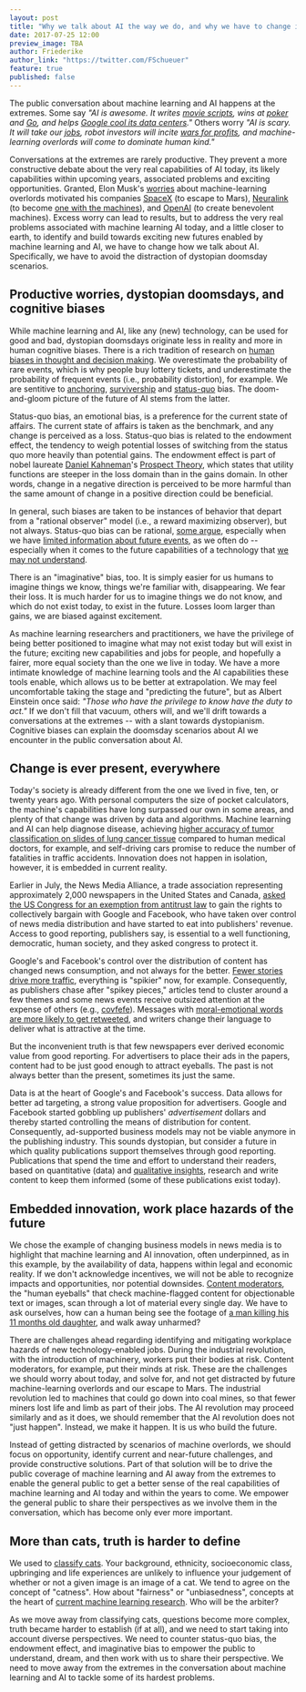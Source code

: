 ```yaml
---
layout: post
title: "Why we talk about AI the way we do, and why we have to change it."
date: 2017-07-25 12:00
preview_image: TBA
author: Friederike
author_link: "https://twitter.com/FSchueuer"
feature: true
published: false
---
```


The public conversation about machine learning and AI happens at the extremes. Some say *"AI is awesome. It writes [movie scripts](https://arstechnica.com/the-multiverse/2016/06/an-ai-wrote-this-movie-and-its-strangely-moving/), wins at [poker](http://www.sciencemag.org/news/2017/03/artificial-intelligence-goes-deep-beat-humans-poker) and [Go](https://techcrunch.com/2017/05/24/alphago-beats-planets-best-human-go-player-ke-jie/), and helps [Google cool its data centers](https://deepmind.com/blog/deepmind-ai-reduces-google-data-centre-cooling-bill-40/)."* Others worry *"AI is scary. It will take our [jobs](http://www.eng.ox.ac.uk/about/news/new-study-shows-nearly-half-of-us-jobs-at-risk-of-computerisation), robot investors will incite [wars for profits](http://fortune.com/2016/08/17/elon-musk-ai-fear-werner-herzog/), and machine-learning overlords will come to dominate human kind."*

Conversations at the extremes are rarely productive. They prevent a more constructive debate about the very real capabilities of AI today, its likely capabilities within upcoming years, associated problems and exciting opportunities. Granted, Elon Musk's [worries](http://www.vanityfair.com/news/2017/03/elon-musk-billion-dollar-crusade-to-stop-ai-space-x) about machine-learning overlords motivated his companies [SpaceX](http://www.spacex.com/) (to escape to Mars), [Neuralink](https://www.technologyreview.com/s/604254/with-neuralink-elon-musk-promises-human-to-human-telepathy-dont-believe-it/) (to become [one with the machines](https://www.theverge.com/2017/3/27/15077864/elon-musk-neuralink-brain-computer-interface-ai-cyborgs)), and [OpenAI](https://openai.com/) (to create benevolent machines). Excess worry can lead to results, but to address the very real problems associated with machine learning AI today, and a little closer to earth, to identify and build towards exciting new futures enabled by machine learning and AI, we have to change how we talk about AI. Specifically, we have to avoid the distraction of dystopian doomsday scenarios.

## Productive worries, dystopian doomsdays, and cognitive biases
While machine learning and AI, like any (new) technology, can be used for good and bad, dystopian doomsdays originate less in reality and more in human cognitive biases. There is a rich tradition of research on [human biases in thought and decision making](https://en.wikipedia.org/wiki/List_of_cognitive_biases). We overestimate the probability of rare events, which is why people buy lottery tickets, and underestimate the probability of frequent events (i.e., probability distortion), for example. We are sentitive to [anchoring](https://en.wikipedia.org/wiki/Anchoring), [survivership](https://en.wikipedia.org/wiki/Survivorship_bias) and [status-quo](https://en.wikipedia.org/wiki/Status_quo_bias) bias. The doom-and-gloom picture of the future of AI stems from the latter.

Status-quo bias, an emotional bias, is a preference for the current state of affairs. The current state of affairs is taken as the benchmark, and any change is perceived as a loss. Status-quo bias is related to the endowment effect, the tendency to weigh potential losses of switching from the status quo more heavily than potential gains. The endowment effect is part of nobel laureate [Daniel Kahneman](http://www.nytimes.com/2011/11/27/books/review/thinking-fast-and-slow-by-daniel-kahneman-book-review.html)'s [Prospect Theory](https://en.wikipedia.org/wiki/Prospect_theory), which states that utility functions are steeper in the loss domain than in the gains domain. In other words, change in a negative direction is perceived to be more harmful than the same amount of change in a positive direction could be beneficial. 

In general, such biases are taken to be instances of behavior that depart from a "rational observer" model (i.e., a reward maximizing observer), but not always. Status-quo bias can be rational, [some argue](http://www.journals.uchicago.edu/doi/pdfplus/10.1086/678482), especially when we have [limited information about future events](http://citeseerx.ist.psu.edu/viewdoc/download?doi=10.1.1.545.5116&rep=rep1&type=pdf), as we often do -- especially when it comes to the future capabilities of a technology that [we may not understand](https://techcrunch.com/2017/07/19/this-famous-roboticist-doesnt-think-elon-musk-understands-ai/).

There is an "imaginative" bias, too. It is simply easier for us humans to imagine things we know, things we're familiar with, disappearing. We fear their loss. It is much harder for us to imagine things we do not know, and which do not exist today, to exist in the future. Losses loom larger than gains, we are biased against excitement. 

As machine learning researchers and practitioners, we have the privilege of being better positioned to imagine what may not exist today but will exist in the future; exciting new capabilities and jobs for people, and hopefully a fairer, more equal society than the one we live in today. We have a more intimate knowledge of machine learning tools and the AI capabilities these tools enable, which allows us to be better at extrapolation. We may feel uncomfortable taking the stage and "predicting the future", but as Albert Einstein once said: *"Those who have the privilege to know have the duty to act."* If we don't fill that vacuum, others will, and we'll drift towards a conversations at the extremes -- with a slant towards dystopianism. Cognitive biases can explain the doomsday scenarios about AI we encounter in the public conversation about AI.

## Change is ever present, everywhere
Today's society is already different from the one we lived in five, ten, or twenty years ago. With personal computers the size of pocket calculators, the machine's capabilities have long surpassed our own in some areas, and plenty of that change was driven by data and algorithms. Machine learning and AI can help diagnose disease, achieving [higher accuracy of tumor classification on slides of lung cancer tissue](https://med.stanford.edu/news/all-news/2016/08/computers-trounce-pathologists-in-predicting-lung-cancer-severity.html) compared to human medical doctors, for example, and self-driving cars promise to reduce the number of fatalities in traffic accidents. Innovation does not happen in isolation, however, it is embedded in current reality.

Earlier in July, the News Media Alliance, a trade association representing approximately 2,000 newspapers in the United States and Canada, [asked the US Congress for an exemption from antitrust law](https://www.newsmediaalliance.org/release-digital-duopoly/) to gain the rights to collectively bargain with Google and Facebook, who have taken over control of news media distribution and have started to eat into publishers' revenue. Access to good reporting, publishers say, is essential to a well functioning, democratic, human society, and they asked congress to protect it.

Google's and Facebook's control over the distribution of content has changed news consumption, and not always for the better. [Fewer stories drive more traffic](https://www.theatlantic.com/technology/archive/2017/07/facebook-and-the-media/533079/), everything is "spikier" now, for example. Consequently, as publishers chase after "spikey pieces," articles tend to cluster around a few themes and some news events receive outsized attention at the expense of others (e.g., [covfefe](https://www.wired.com/2017/05/internet-defines-covfefe/)). Messages with [moral-emotional words are more likely to get retweeted](https://phys.org/news/2017-06-messages-moral-emotional-words-viral-social.html), and writers change their language to deliver what is attractive at the time.

But the inconvenient truth is that few newspapers ever derived economic value from good reporting. For advertisers to place their ads in the papers, content had to be just good enough to attract eyeballs. The past is not always better than the present, sometimes its just the same. 

Data is at the heart of Google's and Facebook's success. Data allows for better ad targeting, a strong value proposition for advertisers. Google and Facebook started gobbling up publishers' *advertisement* dollars and thereby started controlling the means of distribution for content. Consequently, ad-supported business models may not be viable anymore in the publishing industry. This sounds dystopian, but consider a future in which quality publications support themselves through good reporting. Publications that spend the time and effort to understand their readers, based on quantitative (data) and [qualitative insights](https://www.fastcodesign.com/90134155/the-most-crucial-design-job-of-the-future), research and write content to keep them informed (some of these publications exist today).

## Embedded innovation, work place hazards of the future
We chose the example of changing business models in news media is to highlight that machine learning and AI innovation, often underpinned, as in this example, by the availability of data, happens within legal and economic reality. If we don't acknowledge incentives, we will not be able to recognize impacts and opportunities, nor potential downsides. [Content moderators](https://www.theguardian.com/news/2017/may/21/facebook-moderators-quick-guide-job-challenges), the "human eyeballs" that check machine-flagged content for objectionable text or images, scan through a lot of material every single day. We have to ask ourselves, how can a human being see the footage of [a man killing his 11 months old daughter](https://www.theguardian.com/technology/2017/apr/25/facebook-thailand-man-livestreams-killing-daughter), and walk away unharmed? 

There are challenges ahead regarding identifying and mitigating workplace hazards of new technology-enabled jobs. During the industrial revolution, with the introduction of machinery, workers put their bodies at risk. Content moderators, for example, put their minds at risk. These are the challenges we should worry about today, and solve for, and not get distracted by future machine-learning overlords and our escape to Mars. The industrial revolution led to machines that could go down into coal mines, so that fewer miners lost life and limb as part of their jobs. The AI revolution may proceed similarly and as it does, we should remember that the AI revolution does not "just happen". Instead, we make it happen. It is us who build the future. 

Instead of getting distracted by scenarios of machine overlords, we should focus on opportunity, identify current and near-future challenges, and provide constructive solutions. Part of that solution will be to drive the public coverage of machine learning and AI away from the extremes to enable the general public to get a better sense of the real capabilities of machine learning and AI today and within the years to come. We empower the general public to share their perspectives as we involve them in the conversation, which has become only ever more important.

## More than cats, truth is harder to define
We used to [classify cats](https://www.wired.com/2012/06/google-x-neural-network/). Your background, ethnicity, socioeconomic class, upbringing and life experiences are unlikely to influence your judgement of whether or not a given image is an image of a cat. We tend to agree on the concept of "catness". How about "fairness" or "unbiasedness", concepts at the heart of [current machine learning research](https://arxiv.org/abs/1607.06520). Who will be the arbiter? 

As we move away from classifying cats, questions become more complex, truth became harder to establish (if at all), and we need to start taking into account diverse perspectives. We need to counter status-quo bias, the endowment effect, and imaginative bias to empower the public to understand, dream, and then work with us to share their perspective. We need to move away from the extremes in the conversation about machine learning and AI to tackle some of its hardest problems.
